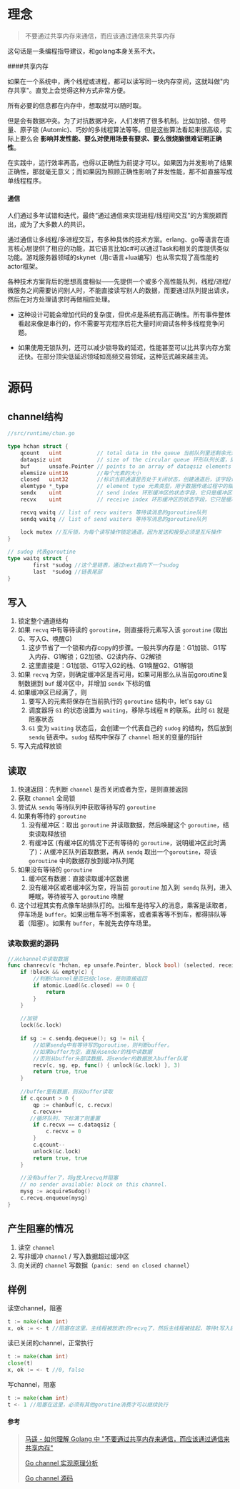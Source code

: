 # 理念


> 不要通过共享内存来通信，而应该通过通信来共享内存

这句话是一条编程指导建议，和golang本身关系不大。



####共享内存

如果在一个系统中，两个线程或进程，都可以读写同一块内存空间，这就叫做"内存共享"。直觉上会觉得这种方式非常方便。

所有必要的信息都在内存中，想取就可以随时取。

但是会有数据冲突。为了对抗数据冲突，人们发明了很多机制。比如加锁、信号量、原子锁 (Automic)、巧妙的多线程算法等等。但是这些算法看起来很高级，实际上要么会 **影响并发性能、要么对使用场景有要求、要么很烧脑很难证明正确性**。

在实践中，运行效率再高，也得以正确性为前提才可以。如果因为并发影响了结果正确性，那就毫无意义；而如果因为照顾正确性影响了并发性能，那不如直接写成单线程程序。



#### 通信

人们通过多年试错和迭代，最终“通过通信来实现进程/线程间交互”的方案脱颖而出，成为了大多数人的共识。

通过通信让多线程/多进程交互，有多种具体的技术方案。erlang、go等语言在语言核心层提供了相应的功能，其它语言比如c#可以通过Task和相关的库提供类似功能。游戏服务器领域的skynet（用c语言+lua编写）也从零实现了高性能的actor框架。

各种技术方案背后的思想高度相似——先提供一个或多个高性能队列，线程/进程/微服务之间需要访问别人时，不能直接读写别人的数据，而要通过队列提出请求，然后在对方处理请求时再做相应处理。

- 这种设计可能会增加代码的复杂度，但优点是系统有高正确性。所有事件整体看起来像是串行的，你不需要写完程序后花大量时间调试各种多线程竞争问题。

- 如果使用无锁队列，还可以减少锁导致的延迟，性能甚至可以比共享内存方案还快。在部分顶尖低延迟领域如高频交易领域，这种范式越来越主流。

 

# 源码

## channel结构

```go
//src/runtime/chan.go

type hchan struct {
	qcount   uint           // total data in the queue 当前队列里还剩余元素个数
	dataqsiz uint           // size of the circular queue 环形队列长度，即缓冲区的大小，即make(chan T,N) 中的N
	buf      unsafe.Pointer // points to an array of dataqsiz elements 环形队列指针
	elemsize uint16         //每个元素的大小
	closed   uint32         //标识当前通道是否处于关闭状态，创建通道后，该字段设置0，即打开通道；通道调用close将其设置为1，通道关闭
	elemtype *_type         // element type 元素类型，用于数据传递过程中的赋值
	sendx    uint           // send index 环形缓冲区的状态字段，它只是缓冲区的当前索引-支持数组，它可以从中发送数据
	recvx    uint           // receive index 环形缓冲区的状态字段，它只是缓冲区当前索引-支持数组，它可以从中接受数据

	recvq waitq // list of recv waiters 等待读消息的goroutine队列
	sendq waitq // list of send waiters 等待写消息的goroutine队列

	lock mutex //互斥锁，为每个读写操作锁定通道，因为发送和接受必须是互斥操作
}
  
// sudog 代表goroutine
type waitq struct {
        first *sudog //这个是链表，通过next指向下一个sudog
        last  *sudog //链表尾部
}
```



## 写入

1. 锁定整个通道结构
2. 如果 `recvq` 中有等待读的 `goroutine`，则直接将元素写入该 `goroutine` (取出G、写入G、唤醒G)
    1. 这步节省了一个锁和内存copy的步骤。一般共享内存是：G1加锁、G1写入内存、G1解锁；G2加锁、G2读内存、G2解锁
    2. 这里直接是：G1加锁、G1写入G2的栈、G1唤醒G2、G1解锁
3. 如果 `recvq` 为空，则确定缓冲区是否可用，如果可用那么从当前goroutine复制数据到 `buf` 缓冲区中，并增加 `sendx` 下标的值
4. 如果缓冲区已经满了，则
    1. 要写入的元素将保存在当前执行的 `goroutine` 结构中，let's say `G1`
    2. 调度器将 `G1` 的状态设置为 `waiting`，移除与线程 `M` 的联系。此时 `G1` 就是阻塞状态
    3. `G1` 变为 `waiting` 状态后，会创建一个代表自己的 `sudog` 的结构，然后放到 `sendq` 链表中。`sudog` 结构中保存了 `channel` 相关的变量的指针
5. 写入完成释放锁



## 读取

1. 快速返回：先判断 `channel` 是否关闭或者为空，是则直接返回
2. 获取 `channel` 全局锁
3. 尝试从 `sendq` 等待队列中获取等待写的 `goroutine`
4. 如果有等待的 `goroutine`
    1. 没有缓冲区：取出 `goroutine` 并读取数据，然后唤醒这个 `goroutine`，结束读取释放锁
    2. 有缓冲区 (有缓冲区的情况下还有等待的 `goroutine`，说明缓冲区此时满了)：从缓冲区队列首取数据，再从 `sendq` 取出一个`goroutine`，将该 `goroutine` 中的数据存放到缓冲队列尾
5. 如果没有等待的 `goroutine`
    1. 缓冲区有数据：直接读取缓冲区数据
    2. 没有缓冲区或者缓冲区为空，将当前 `goroutine` 加入到` sendq` 队列，进入睡眠，等待被写入 `goroutine` 唤醒
6. 这个过程其实有点像车站排队打的。出租车是待写入的消息，乘客是读取者，停车场是 `buffer`。如果出租车等不到乘客，或者乘客等不到车，都得排队等着（阻塞）。如果有 `buffer`，车就先去停车场里。



### 读取数据的源码

```go
//从channel中读取数据
func chanrecv(c *hchan, ep unsafe.Pointer, block bool) (selected, received bool) {
    if !block && empty(c) {
        //判断channel是否已经close，是则直接返回
        if atomic.Load(&c.closed) == 0 {
			return
		}
    }
    
    //加锁
    lock(&c.lock)
    
    if sg := c.sendq.dequeue(); sg != nil {
        //如果sendq中有等待写的goroutine，则判断buffer。
        //如果buffer为空，直接从sender的栈中读数据
        //否则从buffer头部读数据，将sender的数据放入buffer队尾
		recv(c, sg, ep, func() { unlock(&c.lock) }, 3)
		return true, true
	}
    
    //buffer里有数据，则从buffer读取
	if c.qcount > 0 {
		qp := chanbuf(c, c.recvx)
		c.recvx++
       //循环队列，下标满了则重置
		if c.recvx == c.dataqsiz {
			c.recvx = 0
		}
		c.qcount--
		unlock(&c.lock)
		return true, true
	}
    
    //没有buffer了，将g放入recvq并阻塞
    // no sender available: block on this channel.
	mysg := acquireSudog()
  	c.recvq.enqueue(mysg)
}
```



## 产生阻塞的情况

1. 读空 `channel`
2. 写非缓冲 `channel` / 写入数据超过缓冲区 
3. 向关闭的 `channel` 写数据（`panic: send on closed channel`）



## 样例

读空channel，阻塞
```go
t := make(chan int)
x, ok := <- t //阻塞在这里。主线程被放进t的recvq了，然后主线程被挂起，等待t写入后唤醒主线程
```



读已关闭的channel，正常执行

```go
t := make(chan int)
close(t)
x, ok := <- t //0, false
```



写channel，阻塞

```go
t := make(chan int)
t <- 1 //阻塞在这里，必须有其他gorutine消费才可以继续执行
```



#### 参考

> [马遥 - 如何理解 Golang 中 "不要通过共享内存来通信，而应该通过通信来共享内存"](https://www.zhihu.com/question/58004055/answer/1972944380)
>
> [Go channel 实现原理分析](https://www.jianshu.com/p/d841f251d3bc)
>
> [Go channel 源码](https://github.com/golang/go/blob/go1.12.7/src/runtime/chan.go#L183)
